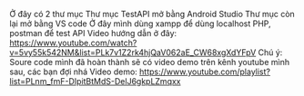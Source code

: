 Ở đây có 2 thư mục
Thư mục TestAPI mở bằng Android Studio
Thư mục còn lại mở bằng VS code
Ở đây mình dùng xampp để dùng localhost PHP, postman để test API
Video hướng dẫn ở đây: https://www.youtube.com/watch?v=5vy55k542NM&list=PLk7v1Z2rk4hjQaV062aE_CW68xgXdYFpV
Chú ý: Soure code mình đã hoàn thành sẽ có video demo trên kênh youtube mình sau, các bạn đợi nhá
Video demo: https://www.youtube.com/playlist?list=PLnm_fmF-DIpitBtMdS-DelJ6gkpLZmqxx
